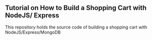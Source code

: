 ## Tutorial on How to Build a Shopping Cart with NodeJS/ Express

This repository holds the source code of building a shopping cart with NodeJS/Express/MongoDB